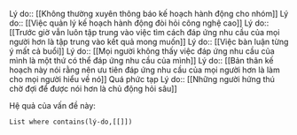 Lý do:: [[Không thường xuyên thông báo kế hoạch hành động cho nhóm]]
Lý do:: [[Việc quản lý kế hoạch hành động đòi hỏi công nghệ cao]]
Lý do:: [[Trước giờ vẫn luôn tập trung vào việc tìm cách đáp ứng nhu cầu của mọi người hơn là tập trung vào kết quả mong muốn]]
Lý do:: [[Việc bàn luận từng ý mất cả buổi]]
Lý do:: [[Mọi người không thấy việc đáp ứng nhu cầu của mình là một thứ có thể đáp ứng nhu cầu của mình]]
Lý do:: [[Bản thân kế hoạch này nói rằng nên ưu tiên đáp ứng nhu cầu của mọi người hơn là làm cho mọi người hiểu về nó]]
Quá phức tạp
Lý do:: [[Những người hứng thú chờ đợi để được nói hơn là chủ động hỏi sâu]]

Hệ quả của vấn đề này:
```dataview
List where contains(lý-do,[[]])
```
 